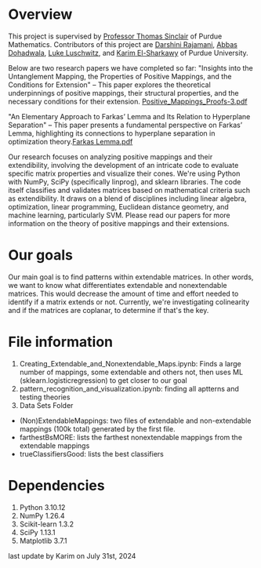 # Overview
This project is supervised by [Professor Thomas Sinclair](https://www.math.purdue.edu/~tsincla/) of Purdue Mathematics. Contributors of this project are [Darshini Rajamani](//www.linkedin.com/in/darshini-rajamani/), [Abbas Dohadwala](//www.linkedin.com/in/abbas-dohadwala-74872b289/), [Luke Luschwitz](https://www.linkedin.com/in/luke-luschwitz/), and [Karim El-Sharkawy](//www.linkedin.com/in/karimme/) of Purdue University. 

Below are two research papers we have completed so far:
"Insights into the Untanglement Mapping, the Properties of Positive Mappings, and the Conditions for Extension" – This paper explores the theoretical underpinnings of positive mappings, their structural properties, and the necessary conditions for their extension. [Positive_Mappings_Proofs-3.pdf](https://github.com/user-attachments/files/18793257/Positive_Mappings_Proofs-3.pdf)


"An Elementary Approach to Farkas’ Lemma and Its Relation to Hyperplane Separation" – This paper presents a fundamental perspective on Farkas’ Lemma, highlighting its connections to hyperplane separation in optimization theory.[Farkas Lemma.pdf](https://github.com/user-attachments/files/18793259/Farkas.Lemma.pdf)


Our research focuses on analyzing positive mappings and their extendibility, involving the development of an intricate code to evaluate specific matrix properties and visualize their cones. We're using Python with NumPy, SciPy (specifically linprog), and sklearn libraries. The code itself classifies and validates matrices based on mathematical criteria such as extendibility. It draws on a blend of disciplines including linear algebra, optimization, linear programming, Euclidean distance geometry, and machine learning, particularly SVM. Please read our papers for more information on the theory of positive mappings and their extensions.

# Our goals
Our main goal is to find patterns within extendable matrices. In other words, we want to know what differentiates extendable and nonextendable matrices. This would decrease the amount of time and effort needed to identify if a matrix extends or not. Currently, we're investigating colinearity and if the matrices are coplanar, to determine if that's the key.

# File information
1. Creating_Extendable_and_Nonextendable_Maps.ipynb: Finds a large number of mappings, some extendable and others not, then uses ML (sklearn.logisticregression) to get closer to our goal
2. pattern_recognition_and_visualization.ipynb: finding all aptterns and testing theories
3. Data Sets Folder
- (Non)ExtendableMappings: two files of extendable and non-extendable mappings (100k total) generated by the first file. 
- farthestBsMORE: lists the farthest nonextendable mappings from the extendable mappings
- trueClassifiersGood: lists the best classifiers

# Dependencies
1. Python 3.10.12
2. NumPy 1.26.4
3. Scikit-learn 1.3.2
4. SciPy 1.13.1
5. Matplotlib 3.7.1

last update by Karim on July 31st, 2024
